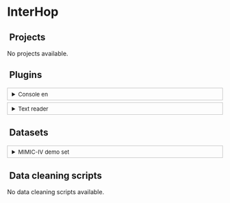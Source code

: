 # InterHop

<span id='generated_code_start'></span>

## <i class='fa fa-file-alt' style='color: steelblue; margin-right: 5px;'></i> Projects

No projects available.

## <i class='fa fa-terminal' style='color: steelblue; margin-right: 5px;'></i> Plugins

<details style = 'border: solid 1px #c0c0c0; padding: 5px 10px; margin: 5px 0;'>
<summary><span style = 'font-size:13px;'>Console en</summary>

# Console

Readme ...

Test'

Test2''

Test 3"

```{r}
# R code
print('test')
```

</details>

<details style = 'border: solid 1px #c0c0c0; padding: 5px 10px; margin: 5px 0;'>
<summary><span style = 'font-size:13px;'>Text reader</summary>



</details>

## <i class='fa fa-database' style='color: steelblue; margin-right: 5px;'></i> Datasets

<details style = 'border: solid 1px #c0c0c0; padding: 5px 10px; margin: 5px 0;'>
<summary><span style = 'font-size:13px;'>MIMIC-IV demo set</summary>

The <a href="https://mimic.mit.edu/" target="_blank">MIMIC</a> database, which stands for Medical Information Mart for Intensive Care, is a North American database containing data from over <strong>50,000 patients</strong> admitted to intensive care. It is one of the most widely used intensive care databases, due to its free access.

Despite having data of imperfect quality, it serves as a good foundation for <strong>learning to manipulate</strong> data from <strong>health data warehouses</strong> (HDWs).

It exists in several versions, with the most recent being MIMIC-IV.

<br />
<div style="border-radius: 10px; background-color: #E5F4FB; padding: 10px; margin: 0;">
  <div style="display: flex; align-items: center;">
    <i class="fas fa-question-circle" style="color: #4283c4; margin-right: 10px;"></i>
    <p style="margin: 0;">Do you need programming knowledge?</p>
  </div>
</div>
<br />

No, it is <strong>not necessarily required</strong> to have programming knowledge to manipulate the data in this database.

Handling the database itself will require programming knowledge, especially in SQL. It is a database with a particular schema, which is difficult to grasp.

However, it is possible to manipulate this data entirely with a <strong>graphical interface</strong>: this is one of the reasons why <strong>LinkR</strong> was created.

<br />
<div style="border-radius: 10px; background-color: #E5F4FB; padding: 10px; margin: 0;">
  <div style="display: flex; align-items: center;">
    <i class="fas fa-question-circle" style="color: #4283c4; margin-right: 10px;"></i>
    <p style="margin: 0;">How to access the data?</p>
  </div>
</div>
<br />

The MIMIC database includes <strong>test databases</strong> for versions III and IV, which contain anonymized data from 100 patients and are publicly accessible.

You can download the data here:

- <a href="https://physionet.org/content/mimiciii-demo/1.4/" target="_blank">MIMIC-III test</a>: data with the <a href="https://mimic.mit.edu/docs/iii/tables/" target="_blank">MIMIC</a> data schema
- <a href="https://physionet.org/content/mimic-iv-demo-omop/0.9/" target="_blank">MIMIC-IV OMOP test</a>: data with the <a href="https://ohdsi.github.io/CommonDataModel/cdm54.html" target="_blank">OMOP</a> data schema

To access the <strong>complete databases</strong>, you need to complete a few steps.

Visit the <a href="https://physionet.org/content/mimiciii/1.4/" target="_blank">MIMIC-III database page</a>.

You will see this box at the bottom of the page:

<div class="alert alert-danger col-md-8" role="alert">
  This is a restricted-access resource. To access the files, you must fulfill all of the following requirements:
  <ul>
    <li>be a <a href="https://physionet.org/login/?next=/settings/credentialing/" target="_blank">credentialed user</a></li>
    <li>complete required training:</li>
        <ul>
            <li><a href="https://physionet.org/login/?next=/content/mimiciii/view-required-training/1.4/#1" target="_blank">CITI Data or Specimens Only Research</a></li>
            You may submit your training <a href="https://physionet.org/login/?next=/settings/training/" target="_blank">here</a>.
        </ul>
            <li>
            <a href="https://physionet.org/login/?next=/sign-dua/mimiciii/1.4/" target="_blank">sign the data use agreement</a> for the project
            </li>
  </ul>
</div>

You must start by registering on the site <a href="https://physionet.org/register/" target="_blank">physionet.org</a>.

You will need to submit an <a href="https://physionet.org/settings/credentialing/" target="_blank">access request</a> to Physionet, providing some information and the contact details of a supervisor or colleague, who will receive an email.

You will then need to complete the CITI Course, a necessary training to access data hosted on the Physionet site. The different steps are <a href="https://physionet.org/about/citi-course/" target="_blank">detailed here</a>.

You can then <strong>download the certificate</strong> once the CITI Course is completed, and you can <a href="https://physionet.org/settings/training/" target="_blank">submit it here</a> for validation by the Physionet team.

Finally, you will need to sign the <a href="https://physionet.org/login/?next=/sign-dua/mimiciii/1.4/" target="_blank">data use agreement</a>.


</details>

## <i class='fa fa-code' style='color: steelblue; margin-right: 5px;'></i> Data cleaning scripts

No data cleaning scripts available.

<span id='generated_code_end'></span>
